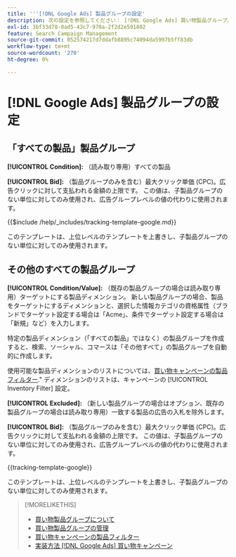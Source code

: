 ```yaml
---
title: '''[!DNL Google Ads] 製品グループの設定'
description: 次の設定を参照してください： [!DNL Google Ads] 買い物製品グループ。
exl-id: 3bf33d78-0ad5-43c7-970a-2f2d2e591802
feature: Search Campaign Management
source-git-commit: 052574217d7ddafb8895c74094da5997b5ff83db
workflow-type: tm+mt
source-wordcount: '270'
ht-degree: 0%

---
```


# [!DNL Google Ads] 製品グループの設定

## 「すべての製品」製品グループ

**[!UICONTROL Condition]:** （読み取り専用）すべての製品

**[!UICONTROL Bid]:** （製品グループのみを含む）最大クリック単価 (CPC)。広告クリックに対して支払われる金額の上限です。 この値は、子製品グループのない単位に対してのみ使用され、広告グループレベルの値の代わりに使用されます。

<!-- **[!UICONTROL Tracking Template]:** -->

{{$include /help/_includes/tracking-template-google.md}}

このテンプレートは、上位レベルのテンプレートを上書きし、子製品グループのない単位に対してのみ使用されます。

## その他のすべての製品グループ

**[!UICONTROL Condition/Value]:** （既存の製品グループの場合は読み取り専用）ターゲットにする製品ディメンション。 新しい製品グループの場合、製品をターゲットにするディメンションと、選択した情報カテゴリの資格属性（ブランドでターゲット設定する場合は「Acme」、条件でターゲット設定する場合は「新規」など）を入力します。

特定の製品ディメンション（「すべての製品」ではなく）の製品グループを作成すると、検索、ソーシャル、コマースは「その他すべて」の製品グループを自動的に作成します。

使用可能な製品ディメンションのリストについては、[買い物キャンペーンの製品フィルター](/help/search-social-commerce/campaign-management/campaigns/shopping-campaign-product-filters.md).&quot; ディメンションのリストは、キャンペーンの [!UICONTROL Inventory Filter] 設定。

**[!UICONTROL Excluded]:** （新しい製品グループの場合はオプション、既存の製品グループの場合は読み取り専用）一致する製品の広告の入札を除外します。

**[!UICONTROL Bid]:** （製品グループのみを含む）最大クリック単価 (CPC)。広告クリックに対して支払われる金額の上限です。 この値は、子製品グループのない単位に対してのみ使用され、広告グループレベルの値の代わりに使用されます。

<!-- **[!UICONTROL Tracking Template]:** -->

<!-- ExL can't handle the same include twice in the same file, so using a snippet for the second occurrence.

{{$include /help/_includes/tracking-template-google.md}}
-->

{{tracking-template-google}}

このテンプレートは、上位レベルのテンプレートを上書きし、子製品グループのない単位に対してのみ使用されます。

>[!MORELIKETHIS]
>
>* [買い物製品グループについて](product-group-about.md)
>* [買い物製品グループの管理](product-group-manage.md)
>* [買い物キャンペーンの製品フィルター](/help/search-social-commerce/campaign-management/campaigns/shopping-campaign-product-filters.md)
>* [実装方法 [!DNL Google Ads] 買い物キャンペーン](/help/search-social-commerce/campaign-management/special-campaign-types/google-shopping-campaigns.md)

